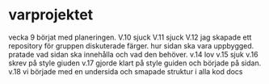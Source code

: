 # varprojektet
 
vecka 9 börjat med planeringen.
V.10 sjuck
V.11 sjuck
V.12 jag skapade ett repository för gruppen diskuterade färger. hur sidan ska vara uppbygged. pratade vad sidan ska innehålla och vad den behöver. 
v.14 lov
v.15 sjuk
v.16 skrev på style giuden
v.17 gjorde klart på style guiden och började på sidan.
v.18 vi började med en undersida och smapade struktur i alla kod docs
